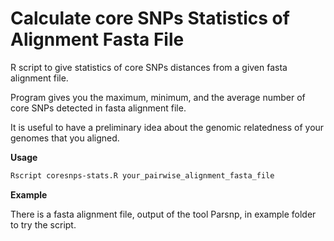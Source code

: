 # Calculate core SNPs Statistics of Alignment Fasta File
R script to give statistics of core SNPs distances from a given fasta alignment file.

Program gives you the maximum, minimum, and the average number of core SNPs detected in fasta alignment file.

It is useful to have a preliminary idea about the genomic relatedness of your genomes that you aligned.

**Usage**
```sh
Rscript coresnps-stats.R your_pairwise_alignment_fasta_file
```

**Example**

There is a fasta alignment file, output of the tool Parsnp, in example folder to try the script. 
